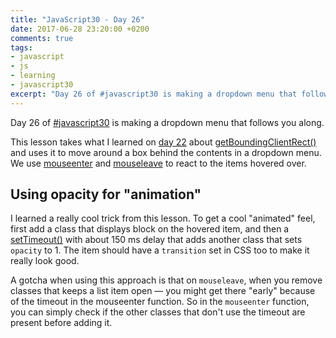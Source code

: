 ```yaml
---
title: "JavaScript30 - Day 26"
date: 2017-06-28 23:20:00 +0200
comments: true
tags:
- javascript
- js
- learning
- javascript30
excerpt: "Day 26 of #javascript30 is making a dropdown menu that follows you along"
---
```

Day 26 of [#javascript30](https://javascript30.com) is making a dropdown menu that follows you along.

This lesson takes what I learned on [day 22](2017/06/24/js-30-day-22) about [getBoundingClientRect()](https://developer.mozilla.org/en-US/docs/Web/API/Element/getBoundingClientRect) and uses it to move around a box behind the contents in a dropdown menu. We use [mouseenter](https://developer.mozilla.org/en-US/docs/Web/Events/mouseenter) and [mouseleave](https://developer.mozilla.org/en-US/docs/Web/Events/mouseleave) to react to the items hovered over.

## Using opacity for "animation"
I learned a really cool trick from this lesson. To get a cool "animated" feel, first add a class that displays block on the hovered item, and then a [setTimeout()](https://developer.mozilla.org/en-US/docs/Web/API/WindowOrWorkerGlobalScope/setTimeout) with about 150 ms delay that adds another class that sets `opacity` to 1. The item should have a `transition` set in CSS too to make it really look good.

A gotcha when using this approach is that on `mouseleave`, when you remove classes that keeps a list item open &mdash; you might get there "early" because of the timeout in the mouseenter function. So in the `mouseenter` function, you can simply check if the other classes that don't use the timeout are present before adding it.
